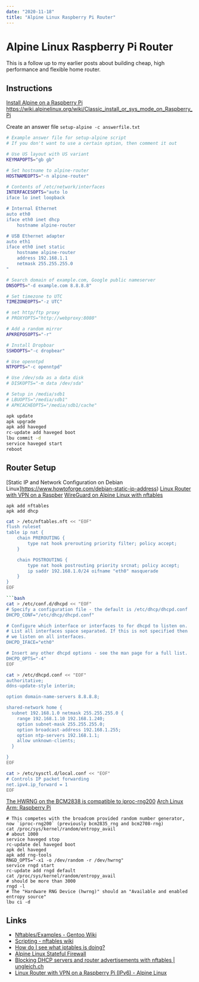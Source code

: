 ```yaml
---
date: "2020-11-18"
title: "Alpine Linux Raspberry Pi Router"
---
```


<!-- markdownlint-disable MD025 -->
# Alpine Linux Raspberry Pi Router
<!-- markdownlint-enable MD025 -->

<!-- markdownlint-disable MD034 -->

This is a follow up to my earlier posts about building cheap, high performance and flexible home router.

## Instructions

[Install Alpine on a Raspberry Pi](https://wiki.alpinelinux.org/wiki/Raspberry_Pi)
https://wiki.alpinelinux.org/wiki/Classic_install_or_sys_mode_on_Raspberry_Pi

Create an answer file `setup-alpine -c answerfile.txt`

```bash
# Example answer file for setup-alpine script
# If you don't want to use a certain option, then comment it out

# Use US layout with US variant
KEYMAPOPTS="gb gb"

# Set hostname to alpine-router
HOSTNAMEOPTS="-n alpine-router"

# Contents of /etc/network/interfaces
INTERFACESOPTS="auto lo
iface lo inet loopback

# Internal Ethernet
auto eth0
iface eth0 inet dhcp
    hostname alpine-router

# USB Ethernet adapter
auto eth1
iface eth0 inet static
    hostname alpine-router
    address 192.168.1.1
    netmask 255.255.255.0
"

# Search domain of example.com, Google public nameserver
DNSOPTS="-d example.com 8.8.8.8"

# Set timezone to UTC
TIMEZONEOPTS="-z UTC"

# set http/ftp proxy
# PROXYOPTS="http://webproxy:8080"

# Add a random mirror
APKREPOSOPTS="-r"

# Install Dropboar
SSHDOPTS="-c dropbear"

# Use openntpd
NTPOPTS="-c openntpd"

# Use /dev/sda as a data disk
# DISKOPTS="-m data /dev/sda"

# Setup in /media/sdb1
# LBUOPTS="/media/sdb1"
# APKCACHEOPTS="/media/sdb1/cache"
```

```bash
apk update
apk upgrade 
apk add haveged
rc-update add haveged boot
lbu commit -d
service haveged start
reboot
```

## Router Setup

[Static IP and Network Configuration on Debian Linux]https://www.howtoforge.com/debian-static-ip-address)
[Linux Router with VPN on a Raspber](https://wiki.alpinelinux.org/wiki/Linux_Router_with_VPN_on_a_Raspberry_Pi)
[WireGuard on Alpine Linux with nftables](https://alextsang.net/articles/20191012-080947/index.html)


```
apk add nftables
apk add dhcp
```

```bash
cat > /etc/nftables.nft << "EOF"
flush ruleset
table ip nat {
	chain PREROUTING {
		type nat hook prerouting priority filter; policy accept;
	}

	chain POSTROUTING {
		type nat hook postrouting priority srcnat; policy accept;
		ip saddr 192.168.1.0/24 oifname "eth0" masquerade
	}
}
EOF

```bash
cat > /etc/conf.d/dhcpd << "EOF"
# Specify a configuration file - the default is /etc/dhcp/dhcpd.conf
DHCPD_CONF="/etc/dhcp/dhcpd.conf"

# Configure which interface or interfaces to for dhcpd to listen on.
# List all interfaces space separated. If this is not specified then
# we listen on all interfaces.
DHCPD_IFACE="eth0"

# Insert any other dhcpd options - see the man page for a full list.
DHCPD_OPTS="-4"
EOF
```

```bash
cat > /etc/dhcpd.conf << "EOF"
authoritative;
ddns-update-style interim;

option domain-name-servers 8.8.8.8;

shared-network home {
  subnet 192.168.1.0 netmask 255.255.255.0 {
    range 192.168.1.10 192.168.1.240;
    option subnet-mask 255.255.255.0;
    option broadcast-address 192.168.1.255;
    option ntp-servers 192.168.1.1;
    allow unknown-clients;
  }

}
EOF
```

```bash
cat > /etc/sysctl.d/local.conf << "EOF"
# Controls IP packet forwarding
net.ipv4.ip_forward = 1
EOF
```

[The HWRNG on the BCM2838 is compatible to iproc-rng200](https://github.com/raspberrypi/linux/commit/577a2fa60481a0563b86cfd5a0237c0582fb66e0)
[Arch Linux Arm: Raspberry Pi](https://archlinuxarm.org/wiki/Raspberry_Pi)

```
# This competes with the broadcom provided random number generator, now `iproc-rng200` (previously bcm2835_rng and bcm2708-rng)
cat /proc/sys/kernel/random/entropy_avail
# about 1000
service haveged stop
rc-update del haveged boot
apk del haveged
apk add rng-tools
RNGD_OPTS="-x1 -o /dev/random -r /dev/hwrng"
service rngd start
rc-update add rngd default
cat /proc/sys/kernel/random/entropy_avail
# should be more than 3000
rngd -l
# The "Hardware RNG Device (hwrng)" should an "Available and enabled entropy source"
lbu ci -d
```

## Links
* [Nftables/Examples - Gentoo Wiki](https://wiki.gentoo.org/wiki/Nftables/Examples)
* [Scripting - nftables wiki](https://wiki.nftables.org/wiki-nftables/index.php/Scripting)
* [How do I see what iptables is doing?](https://www.opsist.com/blog/2015/08/11/how-do-i-see-what-iptables-is-doing.html)
* [Alpine Linux Stateful Firewall](https://ronvalente.net/posts/alpine-firewall/)
* [Blocking DHCP servers and router advertisements with nftables | ungleich.ch](https://ungleich.ch/u/blog/nftables-block-dhcp-and-router-advertisements/)
* [Linux Router with VPN on a Raspberry Pi (IPv6) - Alpine Linux](https://wiki.alpinelinux.org/wiki/Linux_Router_with_VPN_on_a_Raspberry_Pi_(IPv6))

<!-- markdownlint-enable MD034 -->